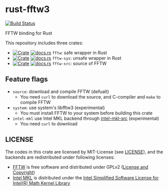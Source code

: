 rust-fftw3
===========
[![Build Status](https://travis-ci.org/termoshtt/rust-fftw3.svg?branch=master)](https://travis-ci.org/termoshtt/rust-fftw3)

FFTW binding for Rust

This repository includes three crates:

- [![Crate](http://meritbadge.herokuapp.com/fftw)](https://crates.io/crates/fftw)
  [![docs.rs](https://docs.rs/fftw/badge.svg)](https://docs.rs/fftw)
  `fftw`: safe wrapper in Rust
- [![Crate](http://meritbadge.herokuapp.com/fftw-sys)](https://crates.io/crates/fftw-sys)
  [![docs.rs](https://docs.rs/fftw-sys/badge.svg)](https://docs.rs/fftw-sys)
  `fftw-sys`: unsafe wrapper in Rust
- [![Crate](http://meritbadge.herokuapp.com/fftw-src)](https://crates.io/crates/fftw-src)
  [![docs.rs](https://docs.rs/fftw-src/badge.svg)](https://docs.rs/fftw-src)
  `fftw-src`: source of FFTW


Feature flags
--------------

- `source`: download and compile FFTW (defualt)
    - You need `curl` to download the source, and C-compiler and `make` to compile FFTW
- `system`: use system's libfftw3 (experimental)
    - You must install FFTW to your system before building this crate
- `intel-mkl` use Intel MKL backend through [intel-mkl-src](https://github.com/termoshtt/rust-intel-mkl) (experimental)
    - You need `curl` to download

LICENSE
--------

The codes in this crate are licensed by MIT-License (see [LICENSE](LICENSE)),
and the backends are redistributed under following licenses:

- [FFTW](http://www.fftw.org/) is free software and distributed under GPLv2 ([License and Copyright](http://www.fftw.org/fftw3_doc/License-and-Copyright.html))
- [Intel MKL](https://software.intel.com/en-us/mkl) is distributed under the [Intel Simplified Software License for Intel(R) Math Kernel Library](https://github.com/termoshtt/rust-intel-mkl/blob/master/mkl_lib/license.txt)
